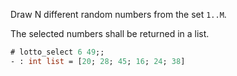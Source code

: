 
Draw N different random numbers from the set `1..M`.

The selected numbers shall be returned in a list.

```ocaml
# lotto_select 6 49;;
- : int list = [20; 28; 45; 16; 24; 38]
```
